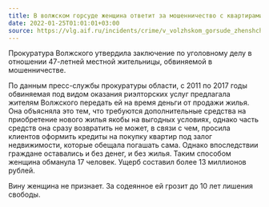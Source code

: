 ```yaml
---
title: В волжском горсуде женщина ответит за мошенничество с квартирами
date: 2022-01-25T01:01:01+03:00
source: https://vlg.aif.ru/incidents/crime/v_volzhskom_gorsude_zhenshchina_otvetit_za_moshennichestvo_s_kvartirami
---
```


Прокуратура Волжского утвердила заключение по уголовному делу в отношении 47-летней местной жительницы, обвиняемой в мошенничестве.

По данным пресс-службы прокуратуры области, с 2011 по 2017 годы обвиняемая под видом оказания риэлторских услуг предлагала жителям Волжского передать ей на время деньги от продажи жилья. Она объясняла это тем, что требуются дополнительные средства на приобретение нового жилья якобы на выгодных условиях, однако часть средств она сразу возвратить не может, в связи с чем, просила клиентов оформить кредиты на покупку квартир под залог недвижимости, которые обещала погашать сама. Однако впоследствии граждане оставались и без денег, и без жилья. Таким способом женщина обманула 17 человек. Ущерб составил более 13 миллионов рублей.

Вину женщина не признает. За содеянное ей грозит до 10 лет лишения свободы.